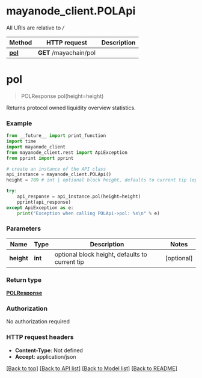 # mayanode_client.POLApi

All URIs are relative to */*

Method | HTTP request | Description
------------- | ------------- | -------------
[**pol**](POLApi.md#pol) | **GET** /mayachain/pol | 

# **pol**
> POLResponse pol(height=height)



Returns protocol owned liquidity overview statistics.

### Example
```python
from __future__ import print_function
import time
import mayanode_client
from mayanode_client.rest import ApiException
from pprint import pprint

# create an instance of the API class
api_instance = mayanode_client.POLApi()
height = 789 # int | optional block height, defaults to current tip (optional)

try:
    api_response = api_instance.pol(height=height)
    pprint(api_response)
except ApiException as e:
    print("Exception when calling POLApi->pol: %s\n" % e)
```

### Parameters

Name | Type | Description  | Notes
------------- | ------------- | ------------- | -------------
 **height** | **int**| optional block height, defaults to current tip | [optional] 

### Return type

[**POLResponse**](POLResponse.md)

### Authorization

No authorization required

### HTTP request headers

 - **Content-Type**: Not defined
 - **Accept**: application/json

[[Back to top]](#) [[Back to API list]](../README.md#documentation-for-api-endpoints) [[Back to Model list]](../README.md#documentation-for-models) [[Back to README]](../README.md)

